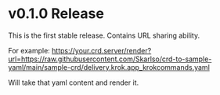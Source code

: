# v0.1.0 Release

This is the first stable release. Contains URL sharing ability.

For example: https://your.crd.server/render?url=https://raw.githubusercontent.com/Skarlso/crd-to-sample-yaml/main/sample-crd/delivery.krok.app_krokcommands.yaml

Will take that yaml content and render it.
